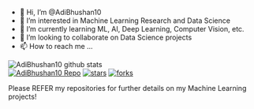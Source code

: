 - 👋 Hi, I’m @AdiBhushan10
- 👀 I’m interested in Machine Learning Research and Data Science
- 🌱 I’m currently learning ML, AI, Deep Learning, Computer Vision, etc.
- 💞️ I’m looking to collaborate on Data Science projects
- 📫 How to reach me ...

<!---
AdiBhushan10/AdiBhushan10 is a ✨ special ✨ repository because its `README.md` (this file) appears on your GitHub profile.
You can click the Preview link to take a look at your changes.
--->

![AdiBhushan10 github stats](https://github-readme-stats.vercel.app/api?username=AdiBhushan10&show_icons=true&theme=buefy&count_private=true)  
[![AdiBhushan10 Repo](https://img.shields.io/static/v1?label=AdiBhushan10&message=machinelearning&color=red&logo=github)](https://github.com/AdiBhushan10?tab=repositories)
[![stars](https://img.shields.io/github/stars/AdiBhushan10?style=social)](https://github.com/AdiBhushan10/stars)
[![forks](https://img.shields.io/github/forks/AdiBhushan10?style=social)](https://github.com/AdiBhushan10/fork)

Please REFER my repositories for further details on my Machine Learning projects!

